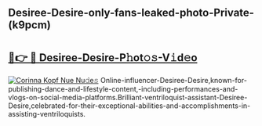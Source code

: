 ## Desiree-Desire-only-fans​-leaked-photo​-Private-(k9pcm)


# <h2><a href="https://mediaupload.pro?title=Desiree-Desire&ref=git">🔗👉 🔴 Desiree-Desire-P𝚑ot𝚘𝚜-V𝚒d𝚎o</a></h2>

[![Corinna Kopf Nue Nu𝚍e𝚜](https://i.imgur.com/0qMVB7G.gif)](https://mediaupload.pro?title=Desiree-Desire&ref=git)
Online-influencer-Desiree-Desire,known-for-publishing-dance-and-lifestyle-content,-including-performances-and-vlogs-on-social-media-platforms.Brilliant-ventriloquist-assistant-Desiree-Desire,celebrated-for-their-exceptional-abilities-and-accomplishments-in-assisting-ventriloquists.  